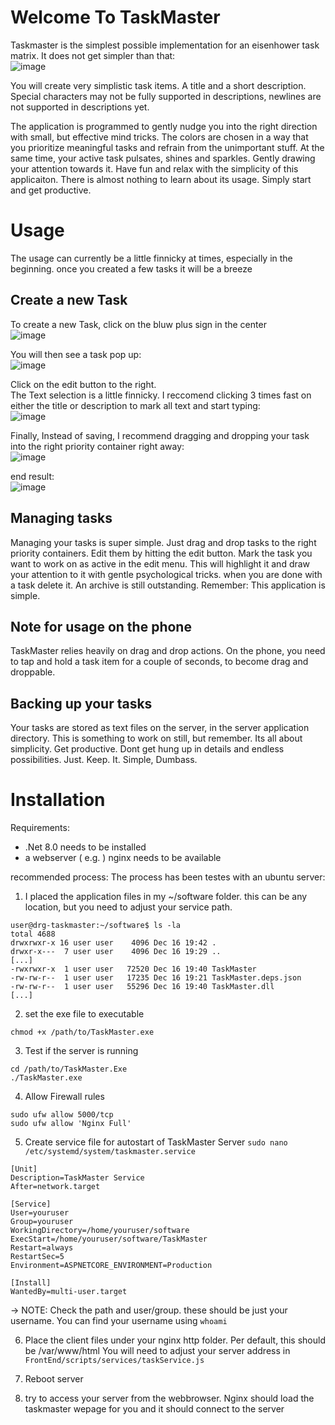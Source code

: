 # Welcome To TaskMaster
Taskmaster is the simplest possible implementation for an eisenhower task matrix. It does not get simpler than that:  
![image](https://github.com/user-attachments/assets/72b63bef-ae42-4c45-a62c-116f11133e37)

You will create very simplistic task items. 
A title and a short description. Special characters may not be fully supported in descriptions, newlines are not supported in descriptions yet.

The application is programmed to gently nudge you into the right direction with small, but effective mind tricks.
The colors are chosen in a way that you prioritize meaningful tasks and refrain from the unimportant stuff. At the same time, your active task pulsates, shines and sparkles. Gently drawing your attention towards it.
Have fun and relax with the simplicity of this applicaiton. There is almost nothing to learn about its usage. Simply start and get productive.

# Usage
The usage can currently be a little finnicky at times, especially in the beginning. once you created a few tasks it will be a breeze

## Create a new Task
To create a new Task, click on the bluw plus sign in the center  
![image](https://github.com/user-attachments/assets/09fb49c6-3cef-4144-a6c4-a93ae7251c63)

You will then see a task pop up:  
![image](https://github.com/user-attachments/assets/35f41adc-ddfc-4fe7-9e2a-cb4188ef41ac)

Click on the edit button to the right.  
The Text selection is a little finnicky. I reccomend clicking 3 times fast on either the title or description to mark all text and start typing:  
![image](https://github.com/user-attachments/assets/230b00a0-83dc-40b0-b8cc-9e3f9fc7c9d5)

Finally, Instead of saving, I recommend dragging and dropping your task into the right priority container right away:  
![image](https://github.com/user-attachments/assets/e743b8f2-0cb4-4cee-b718-26cd37bf80ac)

end result:  
![image](https://github.com/user-attachments/assets/86d1b9da-aa89-421e-a9a3-a965693fb8c0)

## Managing tasks
Managing your tasks is super simple. Just drag and drop tasks to the right priority containers.
Edit them by hitting the edit button. 
Mark the task you want to work on as active in the edit menu. This will highlight it and draw your attention to it with gentle psychological tricks.
when you are done with a task delete it. An archive is still outstanding. Remember: This application is simple.

## Note for usage on the phone
TaskMaster relies heavily on drag and drop actions. On the phone, you need to tap and hold a task item for a couple of seconds, to become drag and droppable.

## Backing up your tasks
Your tasks are stored as text files on the server, in the server application directory. This is something to work on still, but remember. Its all about simplicity. Get productive. Dont get hung up in details and endless possibilities. Just. Keep. It. Simple, Dumbass.

# Installation
Requirements:
- .Net 8.0 needs to be installed
- a webserver ( e.g. ) nginx needs to be available

recommended process:
The process has been testes with an ubuntu server:

1. I placed the application files in my ~/software folder. this can be any location, but you need to adjust your service path.
```
user@drg-taskmaster:~/software$ ls -la
total 4688
drwxrwxr-x 16 user user    4096 Dec 16 19:42 .
drwxr-x---  7 user user    4096 Dec 16 19:29 ..
[...]
-rwxrwxr-x  1 user user   72520 Dec 16 19:40 TaskMaster
-rw-rw-r--  1 user user   17235 Dec 16 19:21 TaskMaster.deps.json
-rw-rw-r--  1 user user   55296 Dec 16 19:40 TaskMaster.dll
[...]
```

2. set the exe file to executable
```
chmod +x /path/to/TaskMaster.exe
```

3. Test if the server is running
```
cd /path/to/TaskMaster.Exe
./TaskMaster.exe
```

4. Allow Firewall rules
```
sudo ufw allow 5000/tcp
sudo ufw allow 'Nginx Full'
```

5. Create service file for autostart of TaskMaster Server
`sudo nano /etc/systemd/system/taskmaster.service`
```
[Unit]
Description=TaskMaster Service
After=network.target

[Service]
User=youruser
Group=youruser
WorkingDirectory=/home/youruser/software
ExecStart=/home/youruser/software/TaskMaster
Restart=always
RestartSec=5
Environment=ASPNETCORE_ENVIRONMENT=Production

[Install]
WantedBy=multi-user.target
```
-> NOTE: Check the path and user/group. these should be just your username. You can find your username using `whoami`

6. Place the client files under your nginx http folder. Per default, this should be /var/www/html
   You will need to adjust your server address in `FrontEnd/scripts/services/taskService.js`

8. Reboot server

9. try to access your server from the webbrowser. Nginx should load the taskmaster wepage for you and it should connect to the server
